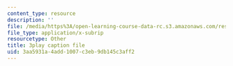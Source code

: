 ```yaml
---
content_type: resource
description: ''
file: /media/https%3A/open-learning-course-data-rc.s3.amazonaws.com/res-9-003-brains-minds-and-machines-summer-course-summer-2015/3aa5931a4add1007c3eb9db145c3aff2_-05tcR4izaw.srt
file_type: application/x-subrip
resourcetype: Other
title: 3play caption file
uid: 3aa5931a-4add-1007-c3eb-9db145c3aff2
---
```

